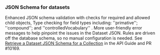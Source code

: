 ### JSON Schema for datasets

Enhanced JSON schema validation with checks for required and allowed child objects, Type checking for field types including: ''primative''; ''compound''; and ''controlledVocabulary'' . More user-friendly error messages to help pinpoint the issues in the Dataset JSON.  Rules are driven off the database schema, so no manual configuration is needed. See [Retrieve a Dataset JSON Schema for a Collection](https://guides.dataverse.org/en/6.1/api/native-api.html#retrieve-a-dataset-json-schema-for-a-collection) in the API Guide and PR #10169.

